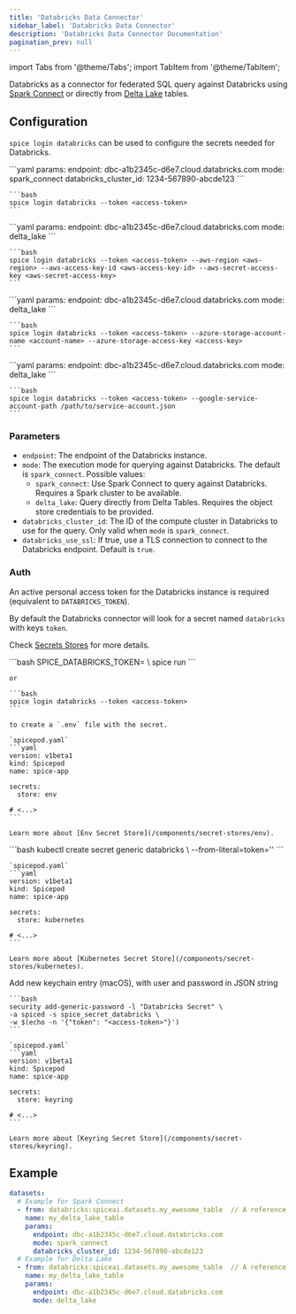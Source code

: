 ```yaml
---
title: 'Databricks Data Connector'
sidebar_label: 'Databricks Data Connector'
description: 'Databricks Data Connector Documentation'
pagination_prev: null
---
```


import Tabs from '@theme/Tabs';
import TabItem from '@theme/TabItem';

Databricks as a connector for federated SQL query against Databricks using [Spark Connect](https://www.databricks.com/blog/2022/07/07/introducing-spark-connect-the-power-of-apache-spark-everywhere.html) or directly from [Delta Lake](https://delta.io/) tables.

## Configuration

`spice login databricks` can be used to configure the secrets needed for Databricks.

<Tabs>
  <TabItem value="spark_connect" label="Spark Connect" default>
    ```yaml
    params:
      endpoint: dbc-a1b2345c-d6e7.cloud.databricks.com
      mode: spark_connect
      databricks_cluster_id: 1234-567890-abcde123
    ```

    ```bash
    spice login databricks --token <access-token>
    ```

  </TabItem>
  <TabItem value="delta_lake_s3" label="Delta Lake + S3">
    ```yaml
    params:
      endpoint: dbc-a1b2345c-d6e7.cloud.databricks.com
      mode: delta_lake
    ```

    ```bash
    spice login databricks --token <access-token> --aws-region <aws-region> --aws-access-key-id <aws-access-key-id> --aws-secret-access-key <aws-secret-access-key>
    ```

  </TabItem>
  <TabItem value="delta_lake_azure" label="Delta Lake + Azure Blob">
    ```yaml
    params:
      endpoint: dbc-a1b2345c-d6e7.cloud.databricks.com
      mode: delta_lake
    ```

    ```bash
    spice login databricks --token <access-token> --azure-storage-account-name <account-name> --azure-storage-access-key <access-key>
    ```

  </TabItem>
  <TabItem value="delta_lake_gcp" label="Delta Lake + Google Storage">
    ```yaml
    params:
      endpoint: dbc-a1b2345c-d6e7.cloud.databricks.com
      mode: delta_lake
    ```

    ```bash
    spice login databricks --token <access-token> --google-service-account-path /path/to/service-account.json
    ```

  </TabItem>
</Tabs>

### Parameters

- `endpoint`: The endpoint of the Databricks instance.
- `mode`: The execution mode for querying against Databricks. The default is `spark_connect`. Possible values:
  - `spark_connect`: Use Spark Connect to query against Databricks. Requires a Spark cluster to be available.
  - `delta_lake`: Query directly from Delta Tables. Requires the object store credentials to be provided.
- `databricks_cluster_id`: The ID of the compute cluster in Databricks to use for the query. Only valid when `mode` is `spark_connect`.
- `databricks_use_ssl`: If true, use a TLS connection to connect to the Databricks endpoint. Default is `true`.

### Auth

An active personal access token for the Databricks instance is required (equivalent to `DATABRICKS_TOKEN`).

By default the Databricks connector will look for a secret named `databricks` with keys `token`.

Check [Secrets Stores](/components/secret-stores) for more details.

<Tabs>
  <TabItem value="env" label="Env">
    ```bash
    SPICE_DATABRICKS_TOKEN=<access-token> \
    spice run
    ```

    or

    ```bash
    spice login databricks --token <access-token>
    ```

    to create a `.env` file with the secret.

    `spicepod.yaml`
    ```yaml
    version: v1beta1
    kind: Spicepod
    name: spice-app

    secrets:
      store: env

    # <...>
    ```

    Learn more about [Env Secret Store](/components/secret-stores/env).

  </TabItem>
  <TabItem value="k8s" label="Kubernetes">
    ```bash
    kubectl create secret generic databricks \
      --from-literal=token='<access-token>'
    ```

    `spicepod.yaml`
    ```yaml
    version: v1beta1
    kind: Spicepod
    name: spice-app

    secrets:
      store: kubernetes

    # <...>
    ```

    Learn more about [Kubernetes Secret Store](/components/secret-stores/kubernetes).

  </TabItem>
  <TabItem value="keyring" label="Keyring">
    Add new keychain entry (macOS), with user and password in JSON string

    ```bash
    security add-generic-password -l "Databricks Secret" \
    -a spiced -s spice_secret_databricks \
    -w $(echo -n '{"token": "<access-token>"}')
    ```

    `spicepod.yaml`
    ```yaml
    version: v1beta1
    kind: Spicepod
    name: spice-app

    secrets:
      store: keyring

    # <...>
    ```

    Learn more about [Keyring Secret Store](/components/secret-stores/keyring).

  </TabItem>
</Tabs>

## Example

```yaml
datasets:
  # Example for Spark Connect
  - from: databricks:spiceai.datasets.my_awesome_table  // A reference to a table in the Databricks unity catalog
    name: my_delta_lake_table
    params:
      endpoint: dbc-a1b2345c-d6e7.cloud.databricks.com
      mode: spark_connect
      databricks_cluster_id: 1234-567890-abcde123
  # Example for Delta Lake
  - from: databricks:spiceai.datasets.my_awesome_table  // A reference to a table in the Databricks unity catalog
    name: my_delta_lake_table
    params:
      endpoint: dbc-a1b2345c-d6e7.cloud.databricks.com
      mode: delta_lake
```
